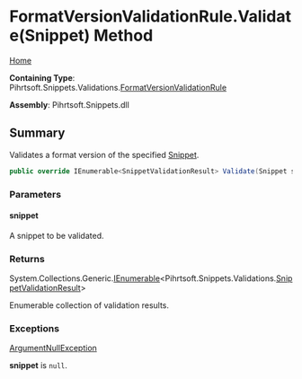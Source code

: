 <a name="_top"></a>

# FormatVersionValidationRule\.Validate\(Snippet\) Method

[Home](../../../../../README.md#_top)

**Containing Type**: Pihrtsoft\.Snippets\.Validations\.[FormatVersionValidationRule](../README.md#_top)

**Assembly**: Pihrtsoft\.Snippets\.dll

## Summary

Validates a format version of the specified [Snippet](../../../Snippet/README.md#_top)\.

```csharp
public override IEnumerable<SnippetValidationResult> Validate(Snippet snippet)
```

### Parameters

#### snippet

A snippet to be validated\.

### Returns

System\.Collections\.Generic\.[IEnumerable](https://docs.microsoft.com/en-us/dotnet/api/system.collections.generic.ienumerable-1)\<Pihrtsoft\.Snippets\.Validations\.[SnippetValidationResult](../../SnippetValidationResult/README.md#_top)>

Enumerable collection of validation results\.

### Exceptions

[ArgumentNullException](https://docs.microsoft.com/en-us/dotnet/api/system.argumentnullexception)

**snippet** is `null`\.

